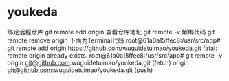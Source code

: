 # youkeda
绑定远程仓库 git remote add origin
查看仓库地址 git remote -v
解绑代码 git remote remove origin
下面为Terminal代码
root@61a0a15ffec8:/usr/src/app# git remote add origin https://github.com/wuguidetuimao/youkeda.git
fatal: remote origin already exists.
root@61a0a15ffec8:/usr/src/app# git remote -v
origin  git@github.com:wuguidetuimao/youkeda.git (fetch)
origin  git@github.com:wuguidetuimao/youkeda.git (push)
